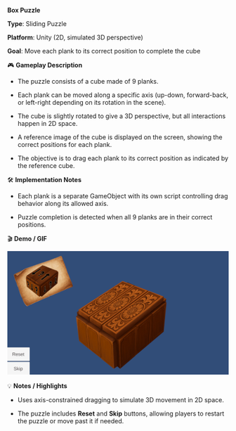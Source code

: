 **Box Puzzle**

**Type**: Sliding Puzzle

**Platform**: Unity (2D, simulated 3D perspective)

**Goal**: Move each plank to its correct position to complete the cube

🎮 **Gameplay Description**

- The puzzle consists of a cube made of 9 planks.

- Each plank can be moved along a specific axis (up-down, forward-back, or left-right depending on its rotation in the scene).

- The cube is slightly rotated to give a 3D perspective, but all interactions happen in 2D space.

- A reference image of the cube is displayed on the screen, showing the correct positions for each plank.

- The objective is to drag each plank to its correct position as indicated by the reference cube.

🛠 **Implementation Notes**

- Each plank is a separate GameObject with its own script controlling drag behavior along its allowed axis.

- Puzzle completion is detected when all 9 planks are in their correct positions.

🎬 **Demo / GIF**

![Box Puzzle Demo](./demo.gif)

💡 **Notes / Highlights**

- Uses axis-constrained dragging to simulate 3D movement in 2D space.

- The puzzle includes **Reset** and **Skip** buttons, allowing players to restart the puzzle or move past it if needed.